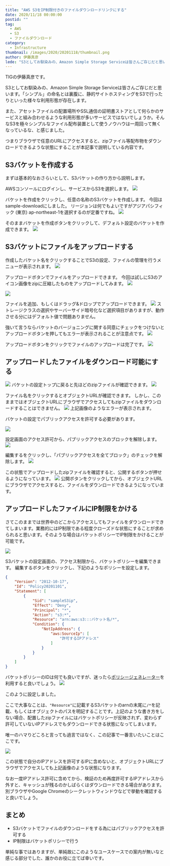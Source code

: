```yaml
---
title: "AWS S3をIP制限付きのファイルダウンロードリンクにする"
date: 2020/11/18 00:00:00
postid: ""
tag:
  - AWS
  - S3
  - ファイルダウンロード
category:
  - Infrastructure
thumbnail: /images/2020/20201118/thumbnail.png
author: 伊藤真彦
lede: "S3としてお馴染みの、Amazon Simple Storage Serviceは皆さんご存じだと思います。「シンプル」の命名とは裏腹に、静的サイトホスティングをS3で行ったりといった様々な利用形態が存在します。また、アセットファイルの配置場所やSSL通信の証明書ストアとして何らかのサービスと組み合わせるような利用形態が多いサービスではないでしょうか"
---
```


TIGの伊藤真彦です。

S3としてお馴染みの、Amazon Simple Storage Serviceは皆さんご存じだと思います。「シンプル」の命名とは裏腹に、静的サイトホスティングをS3で行ったりといった様々な利用形態が存在します。

また、アセットファイルの配置場所やSSL通信の証明書ストアとして何らかのサービスと組み合わせるような利用形態が多いサービスではないでしょうか。そんなS3を極々シンプルなファイル配布装置として使うノウハウは一周回って無くなっているな、と感じました。

つまりブラウザで任意のURLにアクセスすると、zipファイル等配布物をダウンロードできるような状態にすることが本記事で説明している内容です。

## S3バケットを作成する

まずは基本的なおさらいとして、S3バケットの作り方から説明します。

AWSコンソールにログインし、サービスからS3を選択します。
<img src="/images/2020/20201118/image.png" loading="lazy">

バケットを作成をクリックし、任意の名称のS3バケットを作成します。
今回はsample-downloadにしました。
リージョンは何でもよいですがアジアパシフィック (東京) ap-northeast-1を選択するのが定番ですね。
<img src="/images/2020/20201118/image_2.png" loading="lazy">

そのままバケットを作成ボタンをクリックして、デフォルト設定のバケットを作成できます。
<img src="/images/2020/20201118/image_3.png" loading="lazy">

## S3バケットにファイルをアップロードする

作成したバケット名をクリックすることでS3の設定、ファイルの管理を行うメニューが表示されます。
<img src="/images/2020/20201118/image_4.png" loading="lazy">

アップロードボタンでファイルをアップロードできます。
今回は試しにS3のアイコン画像をzipに圧縮したものをアップロードしてみます。
<img src="/images/2020/20201118/image_5.png" loading="lazy">

<img src="/images/2020/20201118/image_6.png" loading="lazy">

ファイルを追加、もしくはドラッグ&ドロップでアップロードできます。
<img src="/images/2020/20201118/image_7.png" loading="lazy">
ストレージクラスの選択やサーバーサイド暗号化など選択項目がありますが、動作させる分にはデフォルト値で問題ありません。

強いて言うならバケットのバージョニングに関する同意にチェックをつけないとアップロードボタンを押してもエラーが表示されることが注意点です。
<img src="/images/2020/20201118/image_8.png" loading="lazy">

アップロードボタンをクリックでファイルのアップロードは完了です。
<img src="/images/2020/20201118/image_9.png" loading="lazy">

## アップロードしたファイルをダウンロード可能にする

<img src="/images/2020/20201118/image_10.png" loading="lazy">
バケットの設定トップに戻ると先ほどのzipファイルが確認できます。

<img src="/images/2020/20201118/image_11.png" loading="lazy">

ファイル名をクリックするとオブジェクトURLが確認できます。
しかし、このままではオブジェクトURLにブラウザでアクセスしてもzipファイルをダウンロードすることはできません。
<img src="/images/2020/20201118/image_12.png" loading="lazy">
上記画像のようなエラーが表示されます。

バケットの設定でパブリックアクセスを許可する必要があります。

<img src="/images/2020/20201118/image_13.png" loading="lazy">

設定画面のアクセス許可から、パブリックアクセスのブロックを解除します。
<img src="/images/2020/20201118/image_14.png" loading="lazy">

編集するをクリックし、「パブリックアクセスを全てブロック」のチェックを解除します。
<img src="/images/2020/20201118/image_15.png" loading="lazy">

この状態でアップロードしたzipファイルを確認すると、公開するボタンが押せるようになっています。
<img src="/images/2020/20201118/image_16.png" loading="lazy">
公開ボタンをクリックしてから、オブジェクトURLにブラウザでアクセスすると、ファイルをダウンロードできるようになっています。

## アップロードしたファイルにIP制限をかける

さてこのままでは世界中のどこからアクセスしてもファイルをダウンロードできてしまいます。業務的にはIP制限である程度クローズドな状態にすることが求められると思います。そのような場合はバケットポリシーでIP制限をかけることが可能です。

<img src="/images/2020/20201118/image_17.png" loading="lazy">

S3バケットの設定画面の、アクセス制限から、バケットポリシーを編集できます。
編集するボタンをクリックし、下記のようなポリシーを設定します。

```json
{
    "Version": "2012-10-17",
    "Id": "Policy20201101",
    "Statement": [
        {
            "Sid": "sampleS3ip",
            "Effect": "Deny",
            "Principal": "*",
            "Action": "s3:*",
            "Resource": "arn:aws:s3:::バケット名/*",
            "Condition": {
                "NotIpAddress": {
                    "aws:SourceIp": [
                        "許可するIPアドレス"
                    ]
                }
            }
        }
    ]
}
```

バケットポリシーのIDは何でも良いですが、迷ったら[ポリシージェネレーター](https://awspolicygen.s3.amazonaws.com/policygen.html)を利用すると良いでしょう。
<img src="/images/2020/20201118/image_18.png" loading="lazy">

このように設定しました。

ここで大事なことは、`"Resource"`に記載するS3バケットのarnの末尾に`/*`を記載、もしくはオブジェクトのパスを明記することです。上記のような書き方をしない場合、配置したzipファイルにはバケットポリシーが反映されず、変わらず許可していないIPアドレスでもダウンロードできる状態になってしまいます。

唯一のハマりどころと言っても過言ではなく、この記事で一番言いたいことはここです。

<img src="/images/2020/20201118/image_19.png" loading="lazy">

この状態で自分のIPアドレスを許可するIPに含めないと、オブジェクトURLにブラウザでアクセスしても上記画像のような状態になります。

なお一度IPアドレス許可に含めてから、検証のため再度許可するIPアドレスから外すと、キャッシュが残るのかしばらくはダウンロードできる場合があります。
別ブラウザやGoogle Chromeのシークレットウィンドウなどで挙動を確認すると良いでしょう。

## まとめ

* S3バケットでファイルのダウンロードをする為にはパブリックアクセスを許可する
* IP制限はバケットポリシーで行う

単純な事ではありますが、単純故にこのようなユースケースでの案内が無いなと感じる部分でした、誰かのお役に立てば幸いです。
